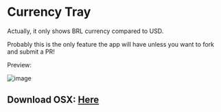 # Currency Tray

Actually, it only shows BRL currency compared to USD.

Probably this is the only feature the app will have unless you want to fork and submit a PR!

Preview:

![image](https://raw.githubusercontent.com/djalmaaraujo/currency-tray/master/preview.png)

## Download OSX: [Here](https://github.com/djalmaaraujo/currency-tray/releases/download/0.0.3-final/CurrencyTray.app.zip)
